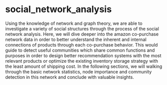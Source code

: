# social_network_analysis

Using the knowledge of network and graph theory, we are able to investigate a variety of social
structures through the process of the social network analysis. Here, we will dive deeper
into the amazon co-purchase network data in order to better understand the inherent and
internal connections of products through each co-purchase behavior. This would guide to
detect useful communities which share common functions and purposes in order to design
better recommendation systems with the most relevant products or optimize the existing
inventory storage strategy with the least amount of shipping cost. In the following sections, we
will walking through the basic network statistics, node importance and community detection in this network
and conclude with valuable insights.
